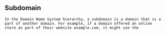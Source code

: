  ## Subdomain
 
    In the Domain Name System hierarchy, a subdomain is a domain that is a part of another domain. For example, if a domain offered an online store as part of their website example.com, it might use the 
